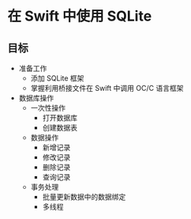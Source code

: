 # 在 Swift 中使用 SQLite

## 目标

* 准备工作
    * 添加 SQLite 框架
    * 掌握利用桥接文件在 Swift 中调用 OC/C 语言框架
* 数据库操作
    * 一次性操作
        * 打开数据库
        * 创建数据表
    * 数据操作
        * 新增记录
        * 修改记录
        * 删除记录
        * 查询记录
    * 事务处理
        * 批量更新数据中的数据绑定
        * 多线程
